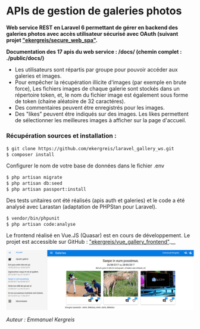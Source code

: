 # APIs de gestion de galeries photos

__Web service REST en Laravel 6 permettant de gérer en backend des galeries photos avec accès utilisateur sécurisé avec OAuth (suivant projet ["ekergreis/secure_web_spa"](https://github.com/ekergreis/secure_web_spa).__

__Documentation des 17 apis du web service : /docs/ (chemin complet : ./public/docs/)__

- Les utilisateurs sont répartis par groupe pour pouvoir accéder aux galeries et images. 
- Pour empêcher la récupération illicite d'images (par exemple en brute force), Les fichiers images de chaque galerie sont stockés dans un répertoire token, et, le nom du fichier image est également sous forme de token (chaine aléatoire de 32 caractéres). 
- Des commentaires peuvent étre enregistrés pour les images.
- Des "likes" peuvent étre indiqués sur des images. Les likes permettent de sélectionner les meilleures images à afficher sur la page d'accueil.


### Récupération sources et installation :

	$ git clone https://github.com/ekergreis/laravel_gallery_ws.git
	$ composer install

Configurer le nom de votre base de données dans le fichier .env
	
	$ php artisan migrate
	$ php artisan db:seed
	$ php artisan passport:install

Des tests unitaires ont été réalisés (apis auth et galeries) et le code a été analysé avec Larastan (adaptation de PHPStan pour Laravel).

    $ vendor/bin/phpunit
    $ php artisan code:analyse

Le frontend réalisé en Vue.JS (Quasar) est en cours de développement.
Le projet est accessible sur GitHub : ["ekergreis/vue_gallery_frontend"](https://github.com/ekergreis/vue_gallery_frontend).__

![Galerie](https://raw.githubusercontent.com/ekergreis/vue_gallery_frontend/master/img/demo_galerie.png)

*Auteur : Emmanuel Kergreis*
